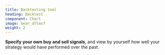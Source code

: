 ```yaml
---
title: Backtesting tool
heading: Backtest
component: Chart
image: bear_d7lmsf
weight: 2
---
```


**Specify your own buy and sell signals**, and view by yourself
how well your strategy would have performed over the past.
